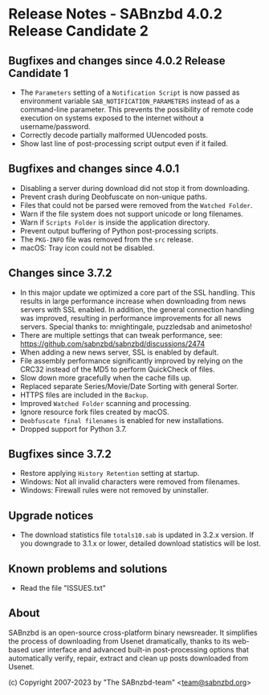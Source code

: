 Release Notes - SABnzbd 4.0.2 Release Candidate 2
=========================================================

## Bugfixes and changes since 4.0.2 Release Candidate 1
- The `Parameters` setting of a `Notification Script` is now passed as
  environment variable `SAB_NOTIFICATION_PARAMETERS` instead of as a
  command-line parameter. This prevents the possibility of remote code
  execution on systems exposed to the internet without a username/password.
- Correctly decode partially malformed UUencoded posts.
- Show last line of post-processing script output even if it failed.

## Bugfixes and changes since 4.0.1
- Disabling a server during download did not stop it from downloading.
- Prevent crash during Deobfuscate on non-unique paths.
- Files that could not be parsed were removed from the `Watched Folder`.
- Warn if the file system does not support unicode or long filenames.
- Warn if `Scripts Folder` is inside the application directory.
- Prevent output buffering of Python post-processing scripts.
- The `PKG-INFO` file was removed from the `src` release.
- macOS: Tray icon could not be disabled.

## Changes since 3.7.2
- In this major update we optimized a core part of the SSL handling.
  This results in large performance increase when downloading from news
  servers with SSL enabled. In addition, the general connection handling
  was improved, resulting in performance improvements for all news servers.
  Special thanks to: mnightingale, puzzledsab and animetosho!
- There are multiple settings that can tweak performance, see:
  https://github.com/sabnzbd/sabnzbd/discussions/2474
- When adding a new news server, SSL is enabled by default.
- File assembly performance significantly improved by relying on the
  CRC32 instead of the MD5 to perform QuickCheck of files.
- Slow down more gracefully when the cache fills up.
- Replaced separate Series/Movie/Date Sorting with general Sorter.
- HTTPS files are included in the `Backup`.
- Improved `Watched Folder` scanning and processing.
- Ignore resource fork files created by macOS.
- `Deobfuscate final filenames` is enabled for new installations.
- Dropped support for Python 3.7.

## Bugfixes since 3.7.2
- Restore applying `History Retention` setting at startup.
- Windows: Not all invalid characters were removed from filenames.
- Windows: Firewall rules were not removed by uninstaller.

## Upgrade notices
- The download statistics file `totals10.sab` is updated in 3.2.x
  version. If you downgrade to 3.1.x or lower, detailed download
  statistics will be lost.

## Known problems and solutions
- Read the file "ISSUES.txt"

## About
  SABnzbd is an open-source cross-platform binary newsreader.
  It simplifies the process of downloading from Usenet dramatically, thanks
  to its web-based user interface and advanced built-in post-processing options
  that automatically verify, repair, extract and clean up posts downloaded
  from Usenet.

  (c) Copyright 2007-2023 by "The SABnzbd-team" \<team@sabnzbd.org\>
